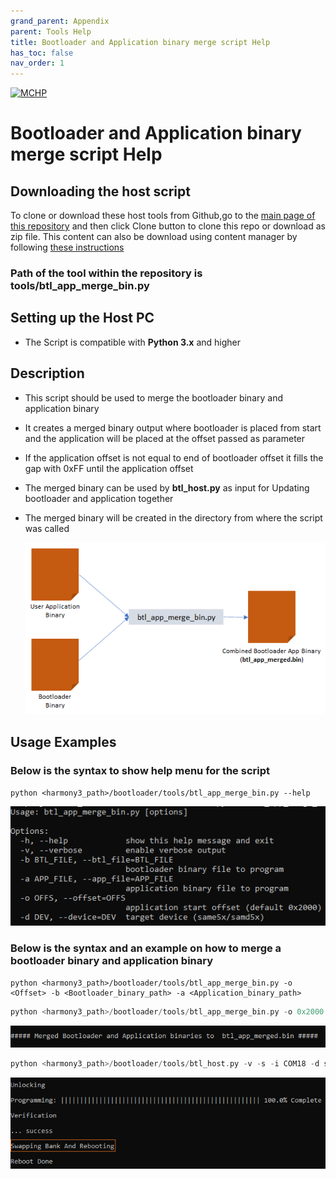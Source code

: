 ```yaml
---
grand_parent: Appendix
parent: Tools Help
title: Bootloader and Application binary merge script Help
has_toc: false
nav_order: 1
---
```


[![MCHP](https://www.microchip.com/ResourcePackages/Microchip/assets/dist/images/logo.png)](https://www.microchip.com)

# Bootloader and Application binary merge script Help

## Downloading the host script

To clone or download these host tools from Github,go to the [main page of this repository](https://github.com/Microchip-MPLAB-Harmony/bootloader) and then click Clone button to clone this repo or download as zip file. This content can also be download using content manager by following [these instructions](https://github.com/Microchip-MPLAB-Harmony/contentmanager/wiki)

### Path of the tool within the repository is **tools/btl_app_merge_bin.py**

## Setting up the Host PC

- The Script is compatible with **Python 3.x** and higher

## Description

- This script should be used to merge the bootloader binary and application binary

- It creates a merged binary output where bootloader is placed from start and the application will be placed at the offset passed as parameter

- If the application offset is not equal to end of bootloader offset it fills the gap with 0xFF until the application offset

- The merged binary can be used by **btl_host.py** as input for Updating bootloader and application together

- The merged binary will be created in the directory from where the script was called

    <p align="center">
        <img src = "./images/btl_app_merge_bin.png"/>
    </p>

## Usage Examples

### Below is the syntax to show help menu for the script

```
python <harmony3_path>/bootloader/tools/btl_app_merge_bin.py --help
```

<p align="center">
    <img src = "./images/btl_app_merge_bin_help_menu.png"/>
</p>

### Below is the syntax and an example on how to merge a bootloader binary and application binary

```
python <harmony3_path>/bootloader/tools/btl_app_merge_bin.py -o <Offset> -b <Bootloader_binary_path> -a <Application_binary_path>
```

```c
python <harmony3_path>/bootloader/tools/btl_app_merge_bin.py -o 0x2000 -b <harmony3_path>/bootloader_apps_uart/apps/uart_fail_safe_bootloader/bootloader/firmware/sam_e54_xpro.X/dist/sam_e54_xpro/production/sam_e54_xpro.X.production.bin -a <harmony3_path>/bootloader_apps_uart/apps/uart_fail_safe_bootloader/test_app/firmware/sam_e54_xpro.X/dist/sam_e54_xpro/production/sam_e54_xpro.X.production.bin
```

<p align="center">
    <img src = "./images/btl_app_merge_bin_output.png"/>
</p>

```c
python <harmony3_path>/bootloader/tools/btl_host.py -v -s -i COM18 -d same5x -a 0x80000 -f <Path_to_merged_binary>/btl_app_merged.bin
```

<p align="center">
    <img src = "./images/btl_host_swap_bank_output.png"/>
</p>
